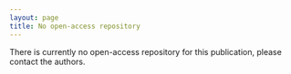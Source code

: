 ```yaml
---
layout: page
title: No open-access repository
---
```


There is currently no open-access repository for this publication, please contact the authors.
